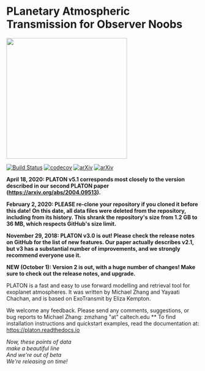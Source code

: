# PLanetary Atmospheric Transmission for Observer Noobs
<img src="logo.png" height="315">

[![Build Status](https://travis-ci.com/ideasrule/platon.svg?token=CWfZwAJHKDPous7mJixf&branch=master)](https://travis-ci.com/ideasrule/platon) 
 [![codecov](https://codecov.io/gh/ideasrule/platon/branch/devel/graph/badge.svg)](https://codecov.io/gh/ideasrule/platon)
[![arXiv](http://img.shields.io/badge/arXiv-2004.09513-orange.svg)](https://arxiv.org/abs/2004.09513) 
[![arXiv](http://img.shields.io/badge/arXiv-1811.11761-orange.svg)](https://arxiv.org/abs/1811.11761)

**April 18, 2020: PLATON v5.1 corresponds most closely to the version described
in our second PLATON paper (https://arxiv.org/abs/2004.09513).**

**February 2, 2020: PLEASE re-clone your repository if you cloned it before this
date!  On this date, all data files were deleted from the repository, including
from its history.  This shrank the repository's size from 1.2 GB to 36 MB,
which respects GitHub's size limit.**

**November 29, 2018: PLATON v3.0 is out!  Please check the release notes on GitHub for the list of new features.  Our paper actually describes v2.1, but v3 has a substantial number of improvements, and we strongly recommend everyone use it.**

**NEW (October 1): Version 2 is out, with a huge number of changes! Make sure to check out the release notes, and upgrade.**

PLATON is a fast and easy to use forward modelling and retrieval tool for
exoplanet atmospheres. It was written by Michael Zhang and Yayaati Chachan, and
is based on ExoTransmit by Eliza Kempton.

We welcome any feedback. Please send any comments, suggestions, or bug reports
to Michael Zhang: zmzhang "at" caltech.edu
**
To find installation instructions and quickstart examples, read the
documentation at: https://platon.readthedocs.io

*Now, these points of data  
make a beautiful line  
And we're out of beta  
We're releasing on time!*  

